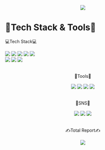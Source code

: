 <div align="center">
  <img src="https://capsule-render.vercel.app/api?type=waving&color=auto&height=200&section=header&text=Welcome_MinSeong_Github!&fontSize=50" />
</div>

# 📡Tech Stack & Tools📡
<div>
	<div>
		💻Tech Stack💻
	</div> <br>
	<img src="https://img.shields.io/badge/Java-007396?style=flat&logo=Java&logoColor=white" />
	<img src="https://img.shields.io/badge/HTML5-E34F26?style=flat&logo=HTML5&logoColor=white" />
	<img src="https://img.shields.io/badge/CSS3-1572B6?style=flat&logo=CSS3&logoColor=white" />
	<img src="https://img.shields.io/badge/JavaScript-yellow?style=flat&logo=JavaScript&logoColor=white" />
	<img src="https://img.shields.io/badge/jQuery-4682B4?style=flat&logo=jQuery&logoColor=white" /> <br>
	<img src="https://img.shields.io/badge/Oracle SQL-FF0000?style=flat&logo=Oracle&logoColor=white" />
	<img src="https://img.shields.io/badge/Spring-008000?style=flat&logo=Spring&logoColor=white" />
	<img src="https://img.shields.io/badge/Ajax-4682B4?style=flat&logo=Ajax&logoColor=white" />
</div> <br><br>

<div align="center">
	<div align="center">
		🔨Tools🔨
	</div> <br>
	<img src="https://img.shields.io/badge/Eclipse IDE-2C2255?style=flat&logo=Eclipse&logoColor=white" />
	<img src="https://img.shields.io/badge/Spring Boot-6DB33F?style=flat&logo=Spring Boot&logoColor=white" />
	<img src="https://img.shields.io/badge/Tomcat-F8DC75?style=flat&logo=Apache Tomcat&logoColor=black" />
	<img src="https://img.shields.io/badge/Github-181717?style=flat&logo=Github&logoColor=white" />
</div> <br> <br>

<div align="center">
	<div align="center">
		📱SNS📱
	</div> <br>
	<img src="https://img.shields.io/badge/gns_nim_95-E4405F?style=flat&logo=Instagram&logoColor=white"/>
	<img src="https://img.shields.io/badge/mmnwoo33@gmail.com-EA4335?style=flat&logo=Gmail&logoColor=white" />
	<img src="https://img.shields.io/badge/mmnwoo33@naver.com-03C75A?style=flat&logo=Naver&logoColor=white"/>
</div> <br> <br>

<div align="center">
	<div align="center">
		✍Total Report✍
	</div> <br>
	<img src="https://github-readme-stats.vercel.app/api/top-langs/?username=LeeMinSeong95&layout=compact"><br><br>
</div>
